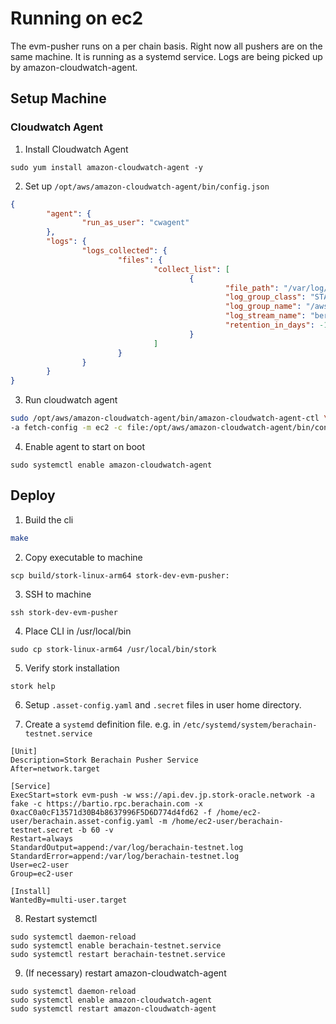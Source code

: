 # Running on ec2

The evm-pusher runs on a per chain basis. Right now all pushers are on the same machine. It is running as a systemd service. Logs are being picked up by amazon-cloudwatch-agent.

## Setup Machine

### Cloudwatch Agent

1. Install Cloudwatch Agent 
```
sudo yum install amazon-cloudwatch-agent -y
```
2. Set up `/opt/aws/amazon-cloudwatch-agent/bin/config.json`
```json
{
        "agent": {
                "run_as_user": "cwagent"
        },
        "logs": {
                "logs_collected": {
                        "files": {
                                "collect_list": [
                                        {
                                                "file_path": "/var/log/berachain-testnet.log",
                                                "log_group_class": "STANDARD",
                                                "log_group_name": "/aws/ec2/dev-apps-evm-pusher",
                                                "log_stream_name": "berachain-testnet-[{instance_id}]",
                                                "retention_in_days": -1
                                        }
                                ]
                        }
                }
        }
}
```

3. Run cloudwatch agent
```bash
sudo /opt/aws/amazon-cloudwatch-agent/bin/amazon-cloudwatch-agent-ctl \
-a fetch-config -m ec2 -c file:/opt/aws/amazon-cloudwatch-agent/bin/config.json -s
```

4. Enable agent to start on boot
```
sudo systemctl enable amazon-cloudwatch-agent
```

## Deploy

1. Build the cli
```bash
make
```

2. Copy executable to machine
```
scp build/stork-linux-arm64 stork-dev-evm-pusher:
```

3. SSH to machine
```
ssh stork-dev-evm-pusher
```

4. Place CLI in /usr/local/bin
```
sudo cp stork-linux-arm64 /usr/local/bin/stork
```

5. Verify stork installation
```
stork help
```

6. Setup `.asset-config.yaml` and `.secret` files in user home directory.

7. Create a `systemd` definition file. e.g. in `/etc/systemd/system/berachain-testnet.service`

```
[Unit]
Description=Stork Berachain Pusher Service
After=network.target

[Service]
ExecStart=stork evm-push -w wss://api.dev.jp.stork-oracle.network -a fake -c https://bartio.rpc.berachain.com -x 0xacC0a0cF13571d30B4b8637996F5D6D774d4fd62 -f /home/ec2-user/berachain.asset-config.yaml -m /home/ec2-user/berachain-testnet.secret -b 60 -v
Restart=always
StandardOutput=append:/var/log/berachain-testnet.log
StandardError=append:/var/log/berachain-testnet.log
User=ec2-user
Group=ec2-user

[Install]
WantedBy=multi-user.target
```

8. Restart systemctl

```
sudo systemctl daemon-reload
sudo systemctl enable berachain-testnet.service
sudo systemctl restart berachain-testnet.service
```

9. (If necessary) restart amazon-cloudwatch-agent

```
sudo systemctl daemon-reload
sudo systemctl enable amazon-cloudwatch-agent
sudo systemctl restart amazon-cloudwatch-agent
```
